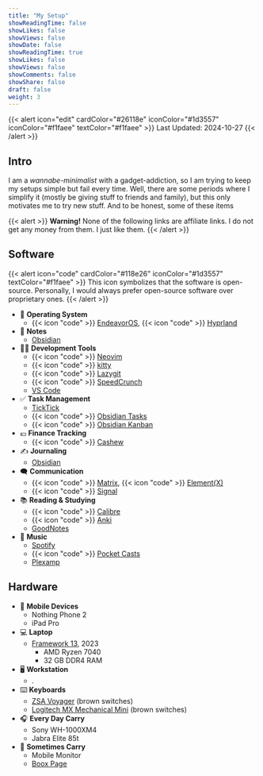 ```yaml
---
title: "My Setup"
showReadingTime: false
showLikes: false
showViews: false
showDate: false
showReadingTime: true
showLikes: false
showViews: false
showComments: false
showShare: false
draft: false
weight: 3
---
```


{{< alert icon="edit" cardColor="#26118e" iconColor="#1d3557" iconColor="#f1faee" textColor="#f1faee" >}}
Last Updated: 2024-10-27
{{< /alert >}}

## Intro

I am a _wannabe-minimalist_ with a gadget-addiction, so I am trying to keep my setups simple but fail every time. Well, there are some periods where I simplify it (mostly be giving stuff to friends and family), but this only motivates me to try new stuff. And to be honest, some of these items

{{< alert >}}
**Warning!** None of the following links are affiliate links. I do not get any money from them. I just like them.
{{< /alert >}}

## Software

{{< alert icon="code" cardColor="#118e26" iconColor="#1d3557" textColor="#f1faee" >}}
This icon symbolizes that the software is open-source. Personally, I would always prefer open-source software over proprietary ones.
{{< /alert >}}

- 🐧 **Operating System**
  - {{< icon "code" >}} [EndeavorOS](https://endeavouros.com/), {{< icon "code" >}} [Hyprland](https://hyprland.org/)
- 📝 **Notes**
  - [Obsidian](https://obsidian.md/)
- 🧑‍💻 **Development Tools**
  - {{< icon "code" >}} [Neovim](github.com/neovim/neovim)
  - {{< icon "code" >}} [kitty](https://github.com/kovidgoyal/kitty)
  - {{< icon "code" >}} [Lazygit](https://github.com/jesseduffield/lazygit)
  - {{< icon "code" >}} [SpeedCrunch](https://bitbucket.org/heldercorreia/speedcrunch)
  - [VS Code](https://code.visualstudio.com/)
- ✅ **Task Management**
  - [TickTick](https://ticktick.com/)
  - {{< icon "code" >}} [Obsidian Tasks](https://github.com/obsidian-tasks-group/obsidian-tasks)
  - {{< icon "code" >}} [Obsidian Kanban](https://github.com/mgmeyers/obsidian-kanban)
- 💶 **Finance Tracking**
  - {{< icon "code" >}} [Cashew](https://github.com/jameskokoska/Cashew)
- ✍️ **Journaling**
  - [Obsidian](obsidian.md)
- 🗨️ **Communication**
  - {{< icon "code" >}} [Matrix](https://matrix.org/), {{< icon "code" >}} [Element(X)](https://element.io/)
  - {{< icon "code" >}} [Signal](https://signal.org/)
- 📚 **Reading & Studying**
  - {{< icon "code" >}} [Calibre](https://calibre-ebook.com/)
  - {{< icon "code" >}} [Anki](https://apps.ankiweb.net/)
  - [GoodNotes](https://www.goodnotes.com/)
- 🎵 **Music**
  - [Spotify](https://www.spotify.com/)
  - {{< icon "code" >}} [Pocket Casts](https://www.pocketcasts.com/)
  - [Plexamp](https://www.plex.tv/)

## Hardware

- 📱 **Mobile Devices**
  - Nothing Phone 2
  - iPad Pro
- 💻 **Laptop**
  - [Framework 13](https://frame.work), 2023
    - AMD Ryzen 7040
    - 32 GB DDR4 RAM
- 🖥️ **Workstation**
  - .
- ⌨️ **Keyboards**
  - [ZSA Voyager](https://www.zsa.io/voyager) (brown switches)
  - [Logitech MX Mechanical Mini](https://www.logitech.com/en-us/products/keyboards/mx-mechanical-mini.html) (brown switches)
- 🎧 **Every Day Carry**
  - Sony WH-1000XM4
  - Jabra Elite 85t
- 🎒 **Sometimes Carry**
  - Mobile Monitor
  - [Boox Page](https://shop.boox.com/products/page)
